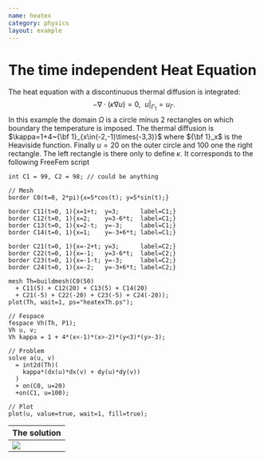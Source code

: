 ```yaml
---
name: heatex
category: physics
layout: example
---
```

# The time independent  Heat Equation

The heat equation  with a discontinuous thermal diffusion is integrated:
$$
-\nabla\cdot(\kappa\nabla u)=0, ~~u|_{\Gamma_1}=u_\Gamma.
$$
In this example the domain $\Omega$ is a circle minus 2 rectangles on which boundary the temperature is imposed.
The thermal diffusion is $\kappa=1+4~{\bf 1}_{x\in(-2,-1)\times(-3,3)}$ where ${\bf 1}_x$ is the Heaviside function. Finally $u=20$ on the outer circle and 100 one the right rectangle. The left rectangle is there only to define $\kappa$. It corresponds to the following FreeFem script

~~~freefem
int C1 = 99, C2 = 98; // could be anything

// Mesh
border C0(t=0, 2*pi){x=5*cos(t); y=5*sin(t);}

border C11(t=0, 1){x=1+t;  y=3;      label=C1;}
border C12(t=0, 1){x=2;    y=3-6*t;  label=C1;}
border C13(t=0, 1){x=2-t;  y=-3;     label=C1;}
border C14(t=0, 1){x=1;    y=-3+6*t; label=C1;}

border C21(t=0, 1){x=-2+t; y=3;      label=C2;}
border C22(t=0, 1){x=-1;   y=3-6*t;  label=C2;}
border C23(t=0, 1){x=-1-t; y=-3;     label=C2;}
border C24(t=0, 1){x=-2;   y=-3+6*t; label=C2;}

mesh Th=buildmesh(C0(50)
  + C11(5) + C12(20) + C13(5) + C14(20)
  + C21(-5) + C22(-20) + C23(-5) + C24(-20));
plot(Th, wait=1, ps="heatexTh.ps");

// Fespace
fespace Vh(Th, P1);
Vh u, v;
Vh kappa = 1 + 4*(x<-1)*(x>-2)*(y<3)*(y>-3);

// Problem
solve a(u, v)
  = int2d(Th)(
    kappa*(dx(u)*dx(v) + dy(u)*dy(v))
  )
  + on(C0, u=20)
  +on(C1, u=100);

// Plot
plot(u, value=true, wait=1, fill=true);
~~~

| The solution   |
| -------------- |
| ![][_solution] |

[_solution]: https://raw.githubusercontent.com/phtournier/ffmdtest/refs/heads/main/md/figures/heatex/solution.png

